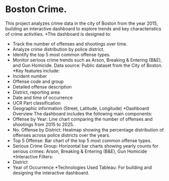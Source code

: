 # Boston Crime.
This project analyzes crime data in the city of Boston from the year 2015, building an interactive dashboard to explore trends and key characteristics of crime activities.
*The dashboard is designed to:
- Track the number of offenses and shootings over time.
- Analyze crime distribution by police district.
- Identify the top 5 most common offense types.
- Monitor serious crime trends such as Arson, Breaking & Entering (B&E), and Gun Homicide.
Data source: Public dataset from the City of Boston.
*Key features include:
- Incident number
- Offense code and group
- Detailed offense description
- District, reporting area
- Date and time of occurrence
- UCR Part classification
- Geographic information (Street, Latitude, Longitude)
*Dashboard Overview
The dashboard includes the following main components:
- Offense by Year:
Line chart comparing the number of offenses and shootings from 2015 to 2025.
- No. Offense by District:
Heatmap showing the percentage distribution of offenses across police districts over the years.
- Top 5 Offense:
Bar chart of the top 5 most common offense types.
- Serious Crime Group:
Horizontal bar charts showing yearly counts for serious crimes: Arson, Breaking & Entering (B&E), Gun Homicide
*Interactive Filters:
- District
- Year of Occurrence
*Technologies Used
Tableau: For building and designing the interactive dashboard.
